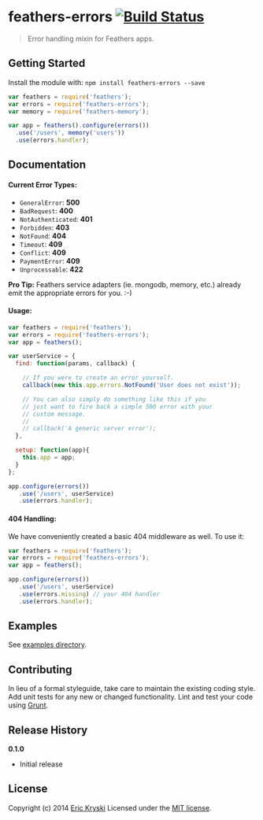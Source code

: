 # feathers-errors [![Build Status](https://secure.travis-ci.org/feathersjs/feathers-errors.png?branch=master)](http://travis-ci.org/feathersjs/feathers-errors)

> Error handling mixin for Feathers apps.

## Getting Started

Install the module with: `npm install feathers-errors --save`

```js
var feathers = require('feathers');
var errors = require('feathers-errors');
var memory = require('feathers-memory');

var app = feathers().configure(errors())
  .use('/users', memory('users'))
  .use(errors.handler);
```

## Documentation

#### Current Error Types:

* `GeneralError`: __500__
* `BadRequest`: __400__
* `NotAuthenticated`: __401__
* `Forbidden`: __403__
* `NotFound`: __404__
* `Timeout`: __409__
* `Conflict`: __409__
* `PaymentError`: __409__
* `Unprocessable`: __422__

**Pro Tip:** Feathers service adapters (ie. mongodb, memory, etc.) already emit the appropriate errors for you. :-)

#### Usage:

```js
var feathers = require('feathers');
var errors = require('feathers-errors');
var app = feathers();

var userService = {
  find: function(params, callback) {

    // If you were to create an error yourself.
    callback(new this.app.errors.NotFound('User does not exist'));

    // You can also simply do something like this if you
    // just want to fire back a simple 500 error with your
    // custom message.
    // 
    // callback('A generic server error');
  },

  setup: function(app){
    this.app = app;
  }
};

app.configure(errors())
   .use('/users', userService)
   .use(errors.handler);
```

#### 404 Handling:

We have conveniently created a basic 404 middleware as well. To use it:

```js
var feathers = require('feathers');
var errors = require('feathers-errors');
var app = feathers();

app.configure(errors())
   .use('/users', userService)
   .use(errors.missing) // your 404 handler
   .use(errors.handler);
```

## Examples
See [examples directory](https://github.com/feathersjs/feathers-errors/tree/master/examples).

## Contributing
In lieu of a formal styleguide, take care to maintain the existing coding style. Add unit tests for any new or changed functionality. Lint and test your code using [Grunt](http://gruntjs.com/).

## Release History
__0.1.0__

- Initial release

## License
Copyright (c) 2014 [Eric Kryski](https://github.com/ekryski)
Licensed under the [MIT license](https://github.com/feathersjs/feathers-errors/blob/master/LICENSE-MIT).
